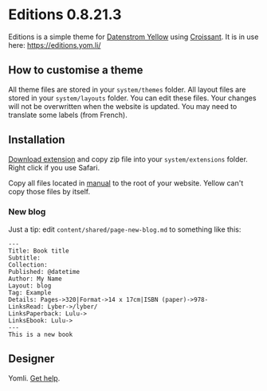 Editions 0.8.21.3
==============

Editions is a simple theme for [Datenstrom Yellow](https://datenstrom.se/yellow/) using [Croissant](https://github.com/yomli/croissant/). It is in use here: <https://editions.yom.li/>

## How to customise a theme

All theme files are stored in your `system/themes` folder. All layout files are stored in your `system/layouts` folder. You can edit these files. Your changes will not be overwritten when the website is updated. You may need to translate some labels (from French).

## Installation

[Download extension](https://github.com/yomli/yellow-extensions/raw/main/zip/editions.zip) and copy zip file into your `system/extensions` folder. Right click if you use Safari.

Copy all files located in [manual](https://github.com/yomli/yellow-extensions/raw/main/zip/editions-manual.zip) to the root of your website. Yellow can't copy those files by itself.

### New blog

Just a tip: edit `content/shared/page-new-blog.md` to something like this:

```
---
Title: Book title
Subtitle:
Collection:
Published: @datetime
Author: My Name
Layout: blog
Tag: Example
Details: Pages->320|Format->14 x 17cm|ISBN (paper)->978-
LinksRead: Lyber->/lyber/
LinksPaperback: Lulu->
LinksEbook: Lulu->
---
This is a new book
```

## Designer

Yomli. [Get help](https://datenstrom.se/yellow/help/).
